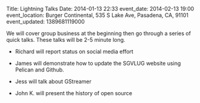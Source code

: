 Title: Lightning Talks
Date: 2014-01-13 22:33
event_date: 2014-02-13 19:00
event_location: Burger Continental, 535 S Lake Ave, Pasadena, CA, 91101
event_updated: 1389681119000

We will cover group business at the beginning then go through a series of
quick talks. These talks will be 2-5 minute long.

* Richard will report status on social media effort

* James will demonstrate how to update the SGVLUG website using Pelican and
Github.

* Jess will talk about GStreamer

* John K. will present the history of open source


